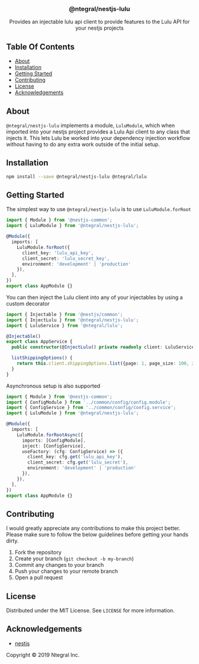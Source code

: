 <p align="center">
  <h3 align="center">
    @ntegral/nestjs-lulu
  </h3>

  <p align="center">
    Provides an injectable lulu api client to provide features to the Lulu API for your nestjs projects
  </p>
</p>

## Table Of Contents

- [About](#about)
- [Installation](#installation)
- [Getting Started](#getting-started)
- [Contributing](#contributing)
- [License](#license)
- [Acknowledgements](#acknowledgements)

## About

`@ntegral/nestjs-lulu` implements a module, `LuluModule`, which when imported into
your nestjs project provides a Lulu Api client to any class that injects it. This
lets Lulu be worked into your dependency injection workflow without having to
do any extra work outside of the initial setup.

## Installation

```bash
npm install --save @ntegral/nestjs-lulu @ntegral/lulu
```

## Getting Started

The simplest way to use `@ntegral/nestjs-lulu` is to use `LuluModule.forRoot`

```typescript
import { Module } from '@nestjs-common';
import { LuluModule } from '@ntegral/nestjs-lulu';

@Module({
  imports: [
    LuluModule.forRoot({
      client_key: 'lulu_api_key',
      client_secret: 'lulu_secret_key',
      environment: 'development' | 'production'
    }),
  ],
})
export class AppModule {}
```

You can then inject the Lulu client into any of your injectables by using a
custom decorator

```typescript
import { Injectable } from '@nestjs/common';
import { InjectLulu } from '@ntegral/nestjs-lulu';
import { LuluService } from '@ntegral/lulu';

@Injectable()
export class AppService {
  public constructor(@InjectLulu() private readonly client: LuluService) {}

  listShippingOptions() {
    return this.client.shippingOptions.list({page: 1, page_size: 100, iso_country_code: 'US'});
  }
}
```

Asynchronous setup is also supported

```typescript
import { Module } from '@nestjs-common';
import { ConfigModule } from '../common/config/config.module';
import { ConfigService } from '../common/config/config.service';
import { LuluModule } from '@ntegral/nestjs-lulu';

@Module({
  imports: [
    LuluModule.forRootAsync({
      imports: [ConfigModule],  
      inject: [ConfigService],
      useFactory: (cfg: ConfigService) => ({
        client_key: cfg.get('lulu_api_key'),
        client_secret: cfg.get('lulu_secret'),
        environment: 'development' | 'production'
      }),
    }),
  ],
})
export class AppModule {}
```

## Contributing

I would greatly appreciate any contributions to make this project better. Please
make sure to follow the below guidelines before getting your hands dirty.

1. Fork the repository
2. Create your branch (`git checkout -b my-branch`)
3. Commit any changes to your branch
4. Push your changes to your remote branch
5. Open a pull request

## License

Distributed under the MIT License. See `LICENSE` for more information.

## Acknowledgements

- [nestjs](https://nestjs.com)

Copyright &copy; 2019 Ntegral Inc.

